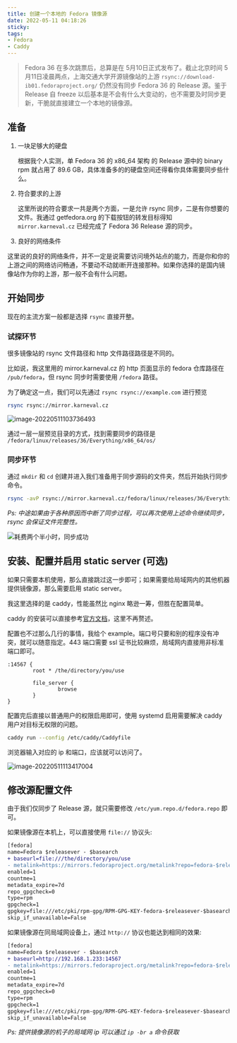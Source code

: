 ```yaml
---
title: 创建一个本地的 Fedora 镜像源
date: 2022-05-11 04:18:26
sticky:
tags:
- Fedora
- Caddy
---
```


> Fedora 36 在多次跳票后，总算是在 5月10日正式发布了。截止北京时间 5月11日凌晨两点，上海交通大学开源镜像站的上游 `rsync://download-ib01.fedoraproject.org/`  仍然没有同步 Fedora 36 的 Release 源。鉴于 Release 自 freeze 以后基本是不会有什么大变动的，也不需要及时同步更新，干脆就直接建立一个本地的镜像源。

## 准备

1. 一块足够大的硬盘

   根据我个人实测，单 Fedora 36 的 x86_64 架构 的 Release 源中的 binary rpm 就占用了 89.6 GB，具体准备多的的硬盘空间还得看你具体需要同步些什么。

2. 符合要求的上游

   这里所说的符合要求一共是两个方面，一是允许 rsync 同步，二是有你想要的文件。我通过 getfedora.org 的下载按钮的转发目标得知 `mirror.karneval.cz` 已经完成了 Fedora 36 Release 源的同步。

3.  良好的网络条件

   这里说的良好的网络条件，并不一定是说需要访问境外站点的能力，而是你和你的上游之间的网络访问畅通，不要动不动就i断开连接那种。如果你选择的是国内镜像站作为你的上游，那一般不会有什么问题。

## 开始同步

现在的主流方案一般都是选择 `rsync` 直接开整。

### 试探环节

很多镜像站的 rsync 文件路径和 http 文件路径路径是不同的。

比如说，我这里用的 mirror.karneval.cz 的 http 页面显示的 fedora 仓库路径在 `/pub/fedora`，但 rsync 同步时需要使用 `/fedora` 路径。

为了确定这一点，我们可以先通过 `rsync rsync://example.com` 进行预览

```bash
rsync rsync://mirror.karneval.cz
```

![image-20220511103736493](https://cdn.zhullyb.top/uploads/2024/08/12/627b2177c4da2.png)

通过一层一层预览目录的方式，找到需要同步的路径是 `/fedora/linux/releases/36/Everything/x86_64/os/`

### 同步环节

通过 `mkdir` 和 `cd` 创建并进入我们准备用于同步源码的文件夹，然后开始执行同步命令。

```bash
rsync -avP rsync://mirror.karneval.cz/fedora/linux/releases/36/Everything/x86_64/os/ .
```

*Ps: 中途如果由于各种原因而中断了同步过程，可以再次使用上述命令继续同步，rsync 会保证文件完整性。*

![耗费两个半小时，同步成功](https://cdn.zhullyb.top/uploads/2024/08/12/627b22fa44446.png)

## 安装、配置并启用 static server (可选)

如果只需要本机使用，那么直接跳过这一步即可；如果需要给局域网内的其他机器提供镜像源，那么需要启用 static server。

我这里选择的是 caddy，性能虽然比 nginx 略逊一筹，但胜在配置简单。

caddy 的安装可以直接参考[官方文档](https://caddyserver.com/docs/install)，这里不再赘述。

配置也不过那么几行的事情，我给个 example。端口号只要和别的程序没有冲突，就可以随意指定。443 端口需要 ssl 证书比较麻烦，局域网内直接用非标准端口即可。

```
:14567 {
        root * /the/directory/you/use

        file_server {
                browse
        }
}
```

配置完后直接以普通用户的权限启用即可，使用 systemd 启用需要解决 caddy 用户对目标无权限的问题。

```bash
caddy run --config /etc/caddy/Caddyfile
```

浏览器输入对应的 ip 和端口，应该就可以访问了。

![image-20220511113417004](https://cdn.zhullyb.top/uploads/2024/08/12/627b2ebd23331.png)

## 修改源配置文件

由于我们仅同步了 Release 源，就只需要修改 `/etc/yum.repo.d/fedora.repo` 即可。

如果镜像源在本机上，可以直接使用 `file://` 协议头: 

```diff
[fedora]
name=Fedora $releasever - $basearch
+ baseurl=file:///the/directory/you/use
- metalink=https://mirrors.fedoraproject.org/metalink?repo=fedora-$releasever&arch=$basearch
enabled=1
countme=1
metadata_expire=7d
repo_gpgcheck=0
type=rpm
gpgcheck=1
gpgkey=file:///etc/pki/rpm-gpg/RPM-GPG-KEY-fedora-$releasever-$basearch
skip_if_unavailable=False
```

如果镜像源在同局域网设备上，通过 `http://` 协议也能达到相同的效果: 

```diff
[fedora]
name=Fedora $releasever - $basearch
+ baseurl=http://192.168.1.233:14567
- metalink=https://mirrors.fedoraproject.org/metalink?repo=fedora-$releasever&arch=$basearch
enabled=1
countme=1
metadata_expire=7d
repo_gpgcheck=0
type=rpm
gpgcheck=1
gpgkey=file:///etc/pki/rpm-gpg/RPM-GPG-KEY-fedora-$releasever-$basearch
skip_if_unavailable=False
```

*Ps: 提供镜像源的机子的局域网 ip 可以通过 `ip -br a` 命令获取*
